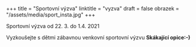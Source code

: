 +++
title = "Sportovní výzva"
linktitle = "vyzva"
draft = false
obrazek = "/assets/media/sport_insta.jpg"
+++

Sportovní výzva od 22. 3. do 1.4. 2021  

Vyzkoušejte s dětmi zábavnou venkovní sportovní výzvu **Skákající opice:-)**  
